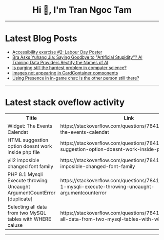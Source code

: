 <h1 align="center">Hi 👋, I'm Tran Ngoc Tam</h1>

---

# Latest Blog Posts 
<!-- BLOG-POST-LIST:START -->
- [Accessibility exercise #2: Labour Day Poster](https://dev.to/mahzeb/accessibility-exercise-2-labour-day-poster-1155)
- [Bra Asks Yuhang Jia: Saying Goodbye to &quot;Artificial Stupidity&quot;? AI Training Data Providers Rectify the Names of AI](https://dev.to/naizhao/bra-asks-yuhang-jia-saying-goodbye-to-artificial-stupidity-ai-training-data-providers-rectify-the-names-of-ai-4862)
- [Is purging still the hardest problem in computer science?](https://dev.to/fastly/is-purging-still-the-hardest-problem-in-computer-science-339i)
- [Images not appearing in CardContainer components](https://dev.to/ciobandaniel1/images-not-appearing-in-cardcontainer-components-40l2)
- [Using Presence in in-game chat: Is the other person still there?](https://dev.to/ably/using-presence-in-in-game-chat-is-the-other-person-still-there-180h)
<!-- BLOG-POST-LIST:END -->

---

# Latest stack oveflow activity
<table>
  <tr><th>Title</th><th>Link</th></tr>
  <!-- STACKOVERFLOW:START --><tr><td>Widget: The Events Calendat</td><td>https://stackoverflow.com/questions/78412659/widget-the-events-calendat</td></tr><tr><td>HTML suggestion option doesnt work inside php file</td><td>https://stackoverflow.com/questions/78412646/html-suggestion-option-doesnt-work-inside-php-file</td></tr><tr><td>yii2 imposible changed font family</td><td>https://stackoverflow.com/questions/78412599/yii2-imposible-changed-font-family</td></tr><tr><td>PHP 8.1 Mysqli Execute throwing Uncaught ArgumentCountError [duplicate]</td><td>https://stackoverflow.com/questions/78412505/php-8-1-mysqli-execute-throwing-uncaught-argumentcounterror</td></tr><tr><td>Selecting all data from two MySQL tables with WHERE caluse</td><td>https://stackoverflow.com/questions/78412418/selecting-all-data-from-two-mysql-tables-with-where-caluse</td></tr><!-- STACKOVERFLOW:END -->
</table>

---


